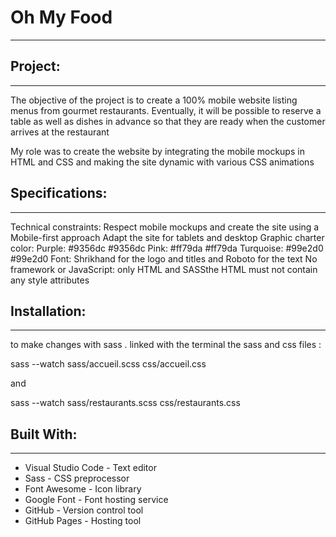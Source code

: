 # Oh My Food 

------------------------------

## Project:

------------------------------
The objective of the project is to create a 100% mobile website listing menus from gourmet restaurants. Eventually, it will be possible to reserve a table as well as dishes in advance so that they are ready when the customer arrives at the restaurant

My role was to create the website by integrating the mobile mockups in HTML and CSS and making the site dynamic with various CSS animations

## Specifications:

------------------------------
Technical constraints:
Respect mobile mockups and create the site using a Mobile-first approach
Adapt the site for tablets and desktop
Graphic charter color:
Purple: #9356dc #9356dc
Pink: #ff79da #ff79da
Turquoise: #99e2d0 #99e2d0
Font: Shrikhand for the logo and titles and Roboto for the text
No framework or JavaScript: only HTML and SASSthe HTML must not contain any style attributes

## Installation:

------------------------------
to make changes with sass . linked with the terminal the sass and css files :

sass --watch sass/accueil.scss css/accueil.css

and 

sass --watch sass/restaurants.scss css/restaurants.css



## Built With:

------------------------------
* Visual Studio Code - Text editor
* Sass - CSS preprocessor
* Font Awesome - Icon library
* Google Font - Font hosting service
* GitHub - Version control tool
* GitHub Pages - Hosting tool
